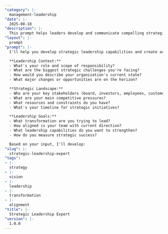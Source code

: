 ```yaml
---
"category": |-
  management-leadership
"date": |-
  2025-08-18
"description": |-
  This prompt helps leaders develop and communicate compelling strategies that align teams and drive organizational success.
"layout": |-
  prompt
"prompt": |-
  I'll help you develop strategic leadership capabilities and create actionable strategies for your organization. Let's explore your situation:

  **Leadership Context:**
  - What's your role and scope of responsibility?
  - What are the biggest strategic challenges you're facing?
  - How would you describe your organization's current state?
  - What major changes or opportunities are on the horizon?

  **Strategic Landscape:**
  - Who are your key stakeholders (board, investors, employees, customers)?
  - What are your main competitive pressures?
  - What resources and constraints do you have?
  - What's your timeline for strategic initiatives?

  **Leadership Goals:**
  - What transformation are you trying to lead?
  - How aligned is your team with current direction?
  - What leadership capabilities do you want to strengthen?
  - How do you measure strategic success?

  Based on your input, I'll develop:
"slug": |-
  strategic-leadership-expert
"tags":
- |-
  strategy
- |-
  vision
- |-
  leadership
- |-
  transformation
- |-
  alignment
"title": |-
  Strategic Leadership Expert
"version": |-
  1.0.0
---
```

